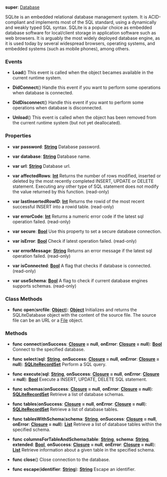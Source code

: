 **super**: [Database](Database.md)

SQLite is an embedded relational database management system. It is ACID-compliant and implements most of the SQL standard, using a dynamically and weakly typed SQL syntax. SQLite is a popular choice as embedded database software for local/client storage in application software such as web browsers. It is arguably the most widely deployed database engine, as it is used today by several widespread browsers, operating systems, and embedded systems (such as mobile phones), among others.

### Events

* **Load**()
This event is called when the object becames available in the current runtime system.

* **DidConnect**()
Handle this event if you want to perform some operations when database is connected.

* **DidDisconnect**()
Handle this event if you want to perform some operations when database is disconnected.

* **Unload**()
This event is called when the object has been removed from the current runtime system (but not yet deallocated).



### Properties

* **var** **password**: **[String](../gravity/types.md)**
Database password.

* **var** **database**: **[String](../gravity/types.md)**
Database name.

* **var** **url**: **[String](../gravity/types.md)**
Database url.

* **var** **affectedRows**: **[Int](../gravity/types.md)**
Returns the number of rows modified, inserted or deleted by the most recently completed INSERT, UPDATE or DELETE statement. Executing any other type of SQL statement does not modify the value returned by this function. \(read-only\)

* **var** **lastInsertedRowID**: **[Int](../gravity/types.md)**
Returns the rowid of the most recent successful INSERT into a rowid table. \(read-only\)

* **var** **errorCode**: **[Int](../gravity/types.md)**
Returns a numeric error code if the latest sql operation failed. \(read-only\)

* **var** **secure**: **[Bool](../gravity/types.md)**
Use this property to set a secure database connection.

* **var** **isError**: **[Bool](../gravity/types.md)**
Check if latest operation failed. \(read-only\)

* **var** **errorMessage**: **[String](../gravity/types.md)**
Returns an error message if the latest sql operation failed. \(read-only\)

* **var** **isConnected**: **[Bool](../gravity/types.md)**
A flag that checks if database is connected. \(read-only\)

* **var** **useSchema**: **[Bool](../gravity/types.md)**
A flag to check if current database engines supports schemas. \(read-only\)



### Class Methods

* **func** **open**(**srcfile**: <strong>[Object](../gravity/types.md)</strong>): <strong>[Object](../gravity/types.md)</strong> 
Initializes and returns the SQLiteDatabase object with the content of the source file. The source file can be an URL or a <a href="File.html">File</a> object.



### Methods

* **func** **connect**(**onSuccess**: <strong>[Closure](../gravity/closures.md) = null</strong>, **onError**: <strong>[Closure](../gravity/closures.md) = null</strong>): <strong>[Bool](../gravity/types.md)</strong> 
Connect to the specified database.

* **func** **select**(**sql**: <strong>[String](../gravity/types.md)</strong>, **onSuccess**: <strong>[Closure](../gravity/closures.md) = null</strong>, **onError**: <strong>[Closure](../gravity/closures.md) = null</strong>): <strong>[SQLiteRecordSet](SQLiteRecordSet.md)</strong> 
Perform a SQL query.

* **func** **execute**(**sql**: <strong>[String](../gravity/types.md)</strong>, **onSuccess**: <strong>[Closure](../gravity/closures.md) = null</strong>, **onError**: <strong>[Closure](../gravity/closures.md) = null</strong>): <strong>[Bool](../gravity/types.md)</strong> 
Execute a INSERT, UPDATE, DELETE SQL statement.

* **func** **schemas**(**onSuccess**: <strong>[Closure](../gravity/closures.md) = null</strong>, **onError**: <strong>[Closure](../gravity/closures.md) = null</strong>): <strong>[SQLiteRecordSet](SQLiteRecordSet.md)</strong> 
Retrieve a list of database schemas.

* **func** **tables**(**onSuccess**: <strong>[Closure](../gravity/closures.md) = null</strong>, **onError**: <strong>[Closure](../gravity/closures.md) = null</strong>): <strong>[SQLiteRecordSet](SQLiteRecordSet.md)</strong> 
Retrieve a list of database tables.

* **func** **tablesWithSchema**(**schema**: <strong>[String](../gravity/types.md)</strong>, **onSuccess**: <strong>[Closure](../gravity/closures.md) = null</strong>, **onError**: <strong>[Closure](../gravity/closures.md) = null</strong>): <strong>[List](../gravity/lists.md)</strong> 
Retrieve a list of database tables within the specified schema.

* **func** **columnsForTableAndSchema**(**table**: <strong>[String](../gravity/types.md)</strong>, **schema**: <strong>[String](../gravity/types.md)</strong>, **extended**: <strong>[Bool](../gravity/types.md)</strong>, **onSuccess**: <strong>[Closure](../gravity/closures.md) = null</strong>, **onError**: <strong>[Closure](../gravity/closures.md) = null</strong>): <strong>[List](../gravity/lists.md)</strong> 
Retrieve information about a given table in the specified schema.

* **func** **close**()
Close connection to the database.

* **func** **escape**(**identifier**: <strong>[String](../gravity/types.md)</strong>): <strong>[String](../gravity/types.md)</strong> 
Escape an identifier.






